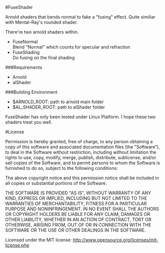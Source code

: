 #FuseShader

Arnold shaders that bends normal to fake a "fusing" effect. Quite similiar with Mental-Ray's rounded shader.

There're two arnold shaders within.

* FuseNormal <BR> Blend "Normal" which counts for specular and refraction
* FuseShading <BR>Do fusing on the final shading

###Requirements
* Arnold
* alShader

###Building Environment
* $ARNOLD_ROOT: path to arnold main folder
* $AL_SHADER_ROOT: path to alShader folder

FuseShader has only been tested under Linux Platform. I hope these two shaders treat you well.

#License

Permission is hereby granted, free of charge, to any person obtaining a copy 
of this software and associated documentation files (the "Software"), to deal 
in the Software without restriction, including without limitation the rights 
to use, copy, modify, merge, publish, distribute, sublicense, and/or sell 
copies of the Software, and to permit persons to whom the Software is 
furnished to do so, subject to the following conditions:

The above copyright notice and this permission notice shall be included in all 
copies or substantial portions of the Software.

THE SOFTWARE IS PROVIDED "AS IS", WITHOUT WARRANTY OF ANY KIND, EXPRESS OR 
IMPLIED, INCLUDING BUT NOT LIMITED TO THE WARRANTIES OF MERCHANTABILITY, 
FITNESS FOR A PARTICULAR PURPOSE AND NONINFRINGEMENT. IN NO EVENT SHALL 
THE AUTHORS OR COPYRIGHT HOLDERS BE LIABLE FOR ANY CLAIM, DAMAGES OR OTHER 
LIABILITY, WHETHER IN AN ACTION OF CONTRACT, TORT OR OTHERWISE, ARISING FROM, 
OUT OF OR IN CONNECTION WITH THE SOFTWARE OR THE USE OR OTHER DEALINGS IN THE 
SOFTWARE.

Licensed under the MIT license: http://www.opensource.org/licenses/mit-license.php
